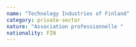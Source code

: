 ```yaml
---
name: "Technology Industries of Finland"
category: private-sector
nature: "Association professionnelle "
nationality: FIN
---
```

    